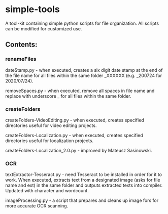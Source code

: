 # simple-tools
A tool-kit containing simple python scripts for file organization. All scripts can be modified for customized use.

## Contents:

### renameFiles

dateStamp.py - when executed, creates a six digit date stamp at the end of the file name for all files within the same folder _XXXXXX (e.g. _200724 for 2020/07/24).

removeSpaces.py - when executed, remove all spaces in file name and replace with underscore _ for all files within the same folder.

### createFolders

createFolders-VideoEditing.py - when executed, creates specified directories useful for video editing projects.

createFolders-Localization.py - when executed, creates specified directories useful for localization projects.

createFolders-Localization_2.0.py - improved by Mateusz Sasinowski.

### OCR

textExtractor-Tesseract.py - need Tesseract to be installed in order for it to work. When executed, extracts text from a designated image (asks for file name and ext) in the same folder and outputs extracted texts into compiler. Updated with character and wordcount.

imageProcessing.py - a script that prepares and cleans up image fors for more accurate OCR scanning.
